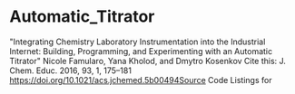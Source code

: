 # Automatic_Titrator
 
"Integrating Chemistry Laboratory Instrumentation into the Industrial Internet: Building, Programming, and Experimenting with an Automatic Titrator"
Nicole Famularo, Yana Kholod, and Dmytro Kosenkov
Cite this: J. Chem. Educ. 2016, 93, 1, 175–181
https://doi.org/10.1021/acs.jchemed.5b00494Source Code Listings for 
